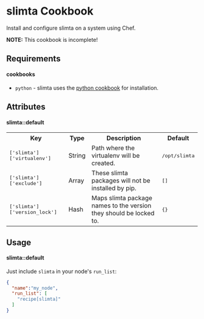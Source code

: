 slimta Cookbook
===============
Install and configure slimta on a system using Chef.

**NOTE:** This cookbook is incomplete!

Requirements
------------

#### cookbooks
- `python` - slimta uses the [python cookbook](https://github.com/poise/python)
  for installation.

Attributes
----------

#### slimta::default
<table>
  <tr>
    <th>Key</th>
    <th>Type</th>
    <th>Description</th>
    <th>Default</th>
  </tr>
  <tr>
    <td><tt>['slimta']['virtualenv']</tt></td>
    <td>String</td>
    <td>Path where the virtualenv will be created.</td>
    <td><tt>/opt/slimta</tt></td>
  </tr>
  <tr>
    <td><tt>['slimta']['exclude']</tt></td>
    <td>Array</td>
    <td>These slimta packages will not be installed by pip.</td>
    <td><tt>[]</tt></td>
  </tr>
  <tr>
    <td><tt>['slimta']['version_lock']</tt></td>
    <td>Hash</td>
    <td>Maps slimta package names to the version they should be locked to.</td>
    <td><tt>{}</tt></td>
  </tr>
</table>

Usage
-----
#### slimta::default

Just include `slimta` in your node's `run_list`:

```json
{
  "name":"my_node",
  "run_list": [
    "recipe[slimta]"
  ]
}
```

